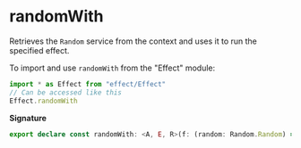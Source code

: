 # randomWith

Retrieves the `Random` service from the context and uses it to run the
specified effect.

To import and use `randomWith` from the "Effect" module:

```ts
import * as Effect from "effect/Effect"
// Can be accessed like this
Effect.randomWith
```

**Signature**

```ts
export declare const randomWith: <A, E, R>(f: (random: Random.Random) => Effect<A, E, R>) => Effect<A, E, R>
```
